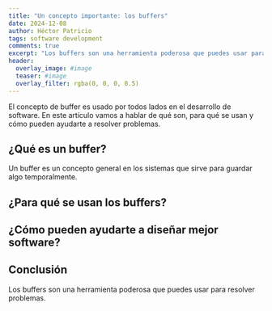 ```yaml
---
title: "Un concepto importante: los buffers"
date: 2024-12-08
author: Héctor Patricio
tags: software development
comments: true
excerpt: "Los buffers son una herramienta poderosa que puedes usar para resolver problemas."
header:
  overlay_image: #image
  teaser: #image
  overlay_filter: rgba(0, 0, 0, 0.5)
---
```


El concepto de buffer es usado por todos lados en el desarrollo de software. En este artículo
vamos a hablar de qué son, para qué se usan y cómo pueden ayudarte a resolver problemas.

## ¿Qué es un buffer?

Un buffer es un concepto general en los sistemas que sirve para guardar algo temporalmente.

## ¿Para qué se usan los buffers?

## ¿Cómo pueden ayudarte a diseñar mejor software?

## Conclusión

Los buffers son una herramienta poderosa que puedes usar para resolver problemas.
